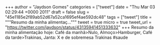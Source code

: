 
+++
author = "Jaydson Gomes"
categories = ["tweet"]
date = "Thu Mar 03 02:29:44 +0000 2011"
draft = false
slug = "45e1185e2f89ab52d67a52ca1695ef4ae592dc48"
tags = ["tweet"]
title = """Resumo da minha alimentaç..."""
tweet = true
micro = true
tweet_url = "https://twitter.com/jaydson/status/43135941451333632"
+++
Resumo da minha alimentação hoje: Café da manhã&gt;Nulo, Almoço&gt;Hamburger, Café da tarde&gt;Trakinas, Janta: X e de sobremesa Trakinas #saude
